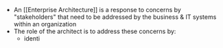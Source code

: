 - An [[Enterprise Architecture]] is a response to concerns by "stakeholders" that need to be addressed by the business & IT systems within an organization
- The role of the architect is to address these concerns by:
	- identi